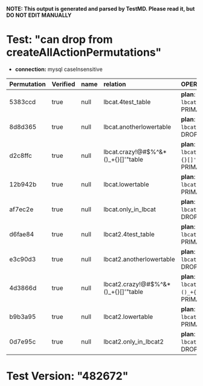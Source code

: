 **NOTE: This output is generated and parsed by TestMD. Please read it, but DO NOT EDIT MANUALLY**

# Test: "can drop from createAllActionPermutations" #

- **connection:** mysql caseInsensitive

| Permutation | Verified | name | relation                             | OPERATIONS
| :---------- | :------- | :--- | :----------------------------------- | :------
| 5383ccd     | true     | null | lbcat.4test_table                    | **plan**: ALTER TABLE `lbcat`.`4test_table` DROP PRIMARY KEY
| 8d8d365     | true     | null | lbcat.anotherlowertable              | **plan**: ALTER TABLE `lbcat`.`anotherlowertable` DROP PRIMARY KEY
| d2c8ffc     | true     | null | lbcat.crazy!@#\$%^&*()_+{}[]'"table  | **plan**: ALTER TABLE `lbcat`.`crazy!@#\$%^&*()_+{}[]'"table` DROP PRIMARY KEY
| 12b942b     | true     | null | lbcat.lowertable                     | **plan**: ALTER TABLE `lbcat`.`lowertable` DROP PRIMARY KEY
| af7ec2e     | true     | null | lbcat.only_in_lbcat                  | **plan**: ALTER TABLE `lbcat`.`only_in_lbcat` DROP PRIMARY KEY
| d6fae84     | true     | null | lbcat2.4test_table                   | **plan**: ALTER TABLE `lbcat2`.`4test_table` DROP PRIMARY KEY
| e3c90d3     | true     | null | lbcat2.anotherlowertable             | **plan**: ALTER TABLE `lbcat2`.`anotherlowertable` DROP PRIMARY KEY
| 4d3866d     | true     | null | lbcat2.crazy!@#\$%^&*()_+{}[]'"table | **plan**: ALTER TABLE `lbcat2`.`crazy!@#\$%^&*()_+{}[]'"table` DROP PRIMARY KEY
| b9b3a95     | true     | null | lbcat2.lowertable                    | **plan**: ALTER TABLE `lbcat2`.`lowertable` DROP PRIMARY KEY
| 0d7e95c     | true     | null | lbcat2.only_in_lbcat2                | **plan**: ALTER TABLE `lbcat2`.`only_in_lbcat2` DROP PRIMARY KEY

# Test Version: "482672" #